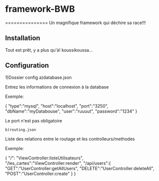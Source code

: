 # framework-BWB
===============
Un magnifique framework qui déchire sa race!!!

Installation
------------
Tout est prêt, y a plus qu'à! koussikoussa...

Configuration
-------------

1)Dossier config
    a)database.json

Entrez les informations de connexion à la database

Exemple:

{
    "type":"mysql",
    "host":"localhost",
    "port":"3250",
    "dbName":"myDatabouse",
    "user":"ruuuut",
    "password":"1234"
}

Le port n'est pas obligatoire

    b)routing.json
Liste des relations entre le routage et les controlleurs/methodes

Exemple:

{
    "/": "ViewController:listeUtilisateurs",
    "/les_cartes":"ViewController:render",
    "/api/users":{
        "GET":"UserController:getAllUsers",
        "DELETE":"UserController:deleteAll",
        "POST":"UserController:create"
    }
}




